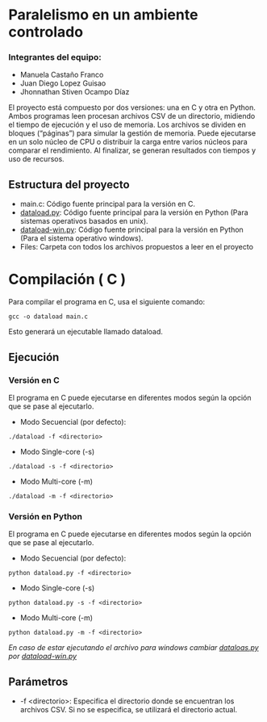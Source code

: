 <h1 class="code-line" data-line-start=0 data-line-end=1 ><a id="Paralelismo_en_un_ambiente_controlado_0"></a>Paralelismo en un ambiente controlado</h1>
<h3 class="code-line" data-line-start=1 data-line-end=2 ><a id="Integrantes_del_equipo_1"></a>Integrantes del equipo:</h3>
<ul>
<li class="has-line-data" data-line-start="2" data-line-end="3">Manuela Castaño Franco</li>
<li class="has-line-data" data-line-start="3" data-line-end="4">Juan Diego Lopez Guisao</li>
<li class="has-line-data" data-line-start="4" data-line-end="6">Jhonnathan Stiven Ocampo Díaz</li>
</ul>
<p class="has-line-data" data-line-start="6" data-line-end="7">El proyecto está compuesto por dos versiones: una en C y otra en Python. Ambos programas leen procesan archivos CSV de un directorio, midiendo el tiempo de ejecución y el uso de memoria. Los archivos se dividen en bloques (“páginas”) para simular la gestión de memoria. Puede ejecutarse en un solo núcleo de CPU o distribuir la carga entre varios núcleos para comparar el rendimiento. Al finalizar, se generan resultados con tiempos y uso de recursos.</p>
<h2 class="code-line" data-line-start=8 data-line-end=9 ><a id="Estructura_del_proyecto_8"></a>Estructura del proyecto</h2>
<ul>
<li class="has-line-data" data-line-start="9" data-line-end="10">main.c: Código fuente principal para la versión en C.</li>
<li class="has-line-data" data-line-start="10" data-line-end="11"><a href="http://dataload.py">dataload.py</a>: Código fuente principal para la versión en Python (Para sistemas operativos basados en unix).</li>
<li class="has-line-data" data-line-start="11" data-line-end="12"><a href="http://dataload-win.py">dataload-win.py</a>: Código fuente principal para la versión en Python (Para el sistema operativo windows).</li>
<li class="has-line-data" data-line-start="12" data-line-end="14">Files: Carpeta con todos los archivos propuestos a leer en el proyecto</li>
</ul>
<h1 class="code-line" data-line-start=14 data-line-end=15 ><a id="Compilacin__C__14"></a>Compilación ( C )</h1>
<p class="has-line-data" data-line-start="16" data-line-end="17">Para compilar el programa en C, usa el siguiente comando:</p>
<pre><code class="has-line-data" data-line-start="19" data-line-end="21">gcc -o dataload main.c
</code></pre>
<p class="has-line-data" data-line-start="22" data-line-end="23">Esto generará un ejecutable llamado dataload.</p>
<h2 class="code-line" data-line-start=24 data-line-end=25 ><a id="Ejecucin_24"></a>Ejecución</h2>
<h3 class="code-line" data-line-start=25 data-line-end=26 ><a id="Versin_en_C_25"></a>Versión en C</h3>
<p class="has-line-data" data-line-start="27" data-line-end="28">El programa en C puede ejecutarse en diferentes modos según la opción que se pase al ejecutarlo.</p>
<ul>
<li class="has-line-data" data-line-start="29" data-line-end="30">Modo Secuencial (por defecto):</li>
</ul>
<pre><code class="has-line-data" data-line-start="31" data-line-end="33">./dataload -f &lt;directorio&gt;
</code></pre>
<ul>
<li class="has-line-data" data-line-start="33" data-line-end="34">Modo Single-core (-s)</li>
</ul>
<pre><code class="has-line-data" data-line-start="35" data-line-end="37">./dataload -s -f &lt;directorio&gt;
</code></pre>
<ul>
<li class="has-line-data" data-line-start="37" data-line-end="38">Modo Multi-core (-m)</li>
</ul>
<pre><code class="has-line-data" data-line-start="39" data-line-end="41">./dataload -m -f &lt;directorio&gt;
</code></pre>
<h3 class="code-line" data-line-start=42 data-line-end=43 ><a id="Versin_en_Python_42"></a>Versión en Python</h3>
<p class="has-line-data" data-line-start="44" data-line-end="45">El programa en C puede ejecutarse en diferentes modos según la opción que se pase al ejecutarlo.</p>
<ul>
<li class="has-line-data" data-line-start="46" data-line-end="47">Modo Secuencial (por defecto):</li>
</ul>
<pre><code class="has-line-data" data-line-start="48" data-line-end="50">python dataload.py -f &lt;directorio&gt;
</code></pre>
<ul>
<li class="has-line-data" data-line-start="50" data-line-end="51">Modo Single-core (-s)</li>
</ul>
<pre><code class="has-line-data" data-line-start="52" data-line-end="54">python dataload.py -s -f &lt;directorio&gt;
</code></pre>
<ul>
<li class="has-line-data" data-line-start="54" data-line-end="55">Modo Multi-core (-m)</li>
</ul>
<pre><code class="has-line-data" data-line-start="56" data-line-end="58">python dataload.py -m -f &lt;directorio&gt;
</code></pre>
<p class="has-line-data" data-line-start="59" data-line-end="60"><em>En caso de estar ejecutando el archivo para windows cambiar <a href="http://dataloas.py">dataloas.py</a> por <a href="http://dataload-win.py">dataload-win.py</a></em></p>
<h2 class="code-line" data-line-start=61 data-line-end=62 ><a id="Parmetros_61"></a>Parámetros</h2>
<ul>
<li class="has-line-data" data-line-start="62" data-line-end="63">-f &lt;directorio&gt;: Especifica el directorio donde se encuentran los archivos CSV. Si no se especifica, se utilizará el directorio actual.</li>
</ul>